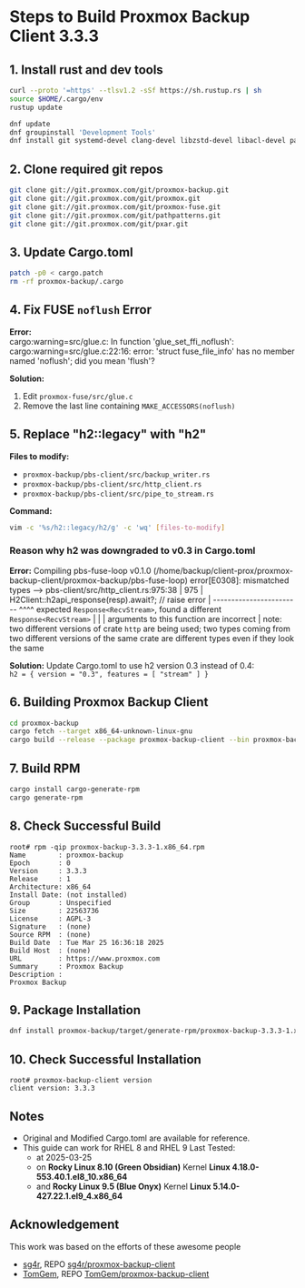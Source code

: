 # Steps to Build Proxmox Backup Client 3.3.3

## 1. Install rust and dev tools

```bash
curl --proto '=https' --tlsv1.2 -sSf https://sh.rustup.rs | sh
source $HOME/.cargo/env
rustup update

dnf update
dnf groupinstall 'Development Tools'
dnf install git systemd-devel clang-devel libzstd-devel libacl-devel pam-devel fuse3-devel libuuid-devel openssl-devel
```

## 2. Clone required git repos
```bash
git clone git://git.proxmox.com/git/proxmox-backup.git
git clone git://git.proxmox.com/git/proxmox.git
git clone git://git.proxmox.com/git/proxmox-fuse.git
git clone git://git.proxmox.com/git/pathpatterns.git
git clone git://git.proxmox.com/git/pxar.git
```


## 3. Update Cargo.toml

```bash
patch -p0 < cargo.patch
rm -rf proxmox-backup/.cargo
```

## 4. Fix FUSE `noflush` Error

**Error:**  
cargo:warning=src/glue.c: In function 'glue_set_ffi_noflush':
cargo:warning=src/glue.c:22:16: error: 'struct fuse_file_info' has no member named 'noflush'; did you mean 'flush'?

**Solution:**
1. Edit `proxmox-fuse/src/glue.c`
2. Remove the last line containing `MAKE_ACCESSORS(noflush)`

## 5. Replace "h2::legacy" with "h2"

**Files to modify:**
- `proxmox-backup/pbs-client/src/backup_writer.rs`
- `proxmox-backup/pbs-client/src/http_client.rs`
- `proxmox-backup/pbs-client/src/pipe_to_stream.rs`

**Command:**
```bash
vim -c '%s/h2::legacy/h2/g' -c 'wq' [files-to-modify]
```


### Reason why h2 was downgraded to v0.3 in Cargo.toml

**Error:**
Compiling pbs-fuse-loop v0.1.0 (/home/backup/client-prox/proxmox-backup-client/proxmox-backup/pbs-fuse-loop)
error[E0308]: mismatched types
    --> pbs-client/src/http_client.rs:975:38
     |
975  |             H2Client::h2api_response(resp).await?; // raise error
     |             ------------------------ ^^^^ expected `Response<RecvStream>`, found a different `Response<RecvStream>`
     |             |
     |             arguments to this function are incorrect
     |
note: two different versions of crate `http` are being used; two types coming from two different versions of the same crate are different types even if they look the same

**Solution:**
Update Cargo.toml to use h2 version 0.3 instead of 0.4:     
`h2 = { version = "0.3", features = [ "stream" ] }`



## 6. Building Proxmox Backup Client

```bash
cd proxmox-backup
cargo fetch --target x86_64-unknown-linux-gnu
cargo build --release --package proxmox-backup-client --bin proxmox-backup-client --package pxar-bin --bin pxar
```

## 7. Build RPM  

```bash
cargo install cargo-generate-rpm
cargo generate-rpm
```


## 8. Check Successful Build
```
root# rpm -qip proxmox-backup-3.3.3-1.x86_64.rpm
Name        : proxmox-backup
Epoch       : 0
Version     : 3.3.3
Release     : 1
Architecture: x86_64
Install Date: (not installed)
Group       : Unspecified
Size        : 22563736
License     : AGPL-3
Signature   : (none)
Source RPM  : (none)
Build Date  : Tue Mar 25 16:36:18 2025
Build Host  : (none)
URL         : https://www.proxmox.com
Summary     : Proxmox Backup
Description :
Proxmox Backup
```

## 9. Package Installation

```bash
dnf install proxmox-backup/target/generate-rpm/proxmox-backup-3.3.3-1.x86_64.rpm
```

## 10. Check Successful Installation 

```
root# proxmox-backup-client version
client version: 3.3.3
```


## Notes
- Original and Modified Cargo.toml are available for reference.
- This guide can work for RHEL 8 and RHEL 9
    Last Tested:
    - at 2025-03-25
    - on **Rocky Linux 8.10 (Green Obsidian)** Kernel **Linux 4.18.0-553.40.1.el8_10.x86_64**
    - and **Rocky Linux 9.5 (Blue Onyx)** Kernel **Linux 5.14.0-427.22.1.el9_4.x86_64**



## Acknowledgement
This work was based on the efforts of these awesome people
- [sg4r](https://github.com/sg4r), REPO [sg4r/proxmox-backup-client](https://github.com/sg4r/proxmox-backup-client)
-  [TomGem](https://github.com/TomGem), REPO  [TomGem/proxmox-backup-client](https://github.com/TomGem/proxmox-backup-client)